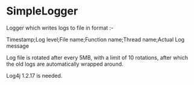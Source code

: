 # SimpleLogger

Logger which writes logs to file in format :-

Timestamp;Log level;File name;Function name;Thread name;Actual Log message

Log file is rotated after every 5MB, with a limit of 10 rotations, after which the old logs are automatically wrapped around.

Log4j 1.2.17 is needed.
